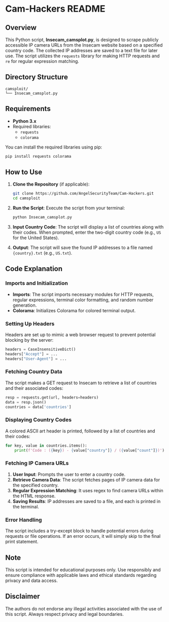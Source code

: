 # Cam-Hackers README

## Overview

This Python script, **Insecam_camsplot.py**, is designed to scrape publicly accessible IP camera URLs from the Insecam website based on a specified country code. The collected IP addresses are saved to a text file for later use. The script utilizes the `requests` library for making HTTP requests and `re` for regular expression matching.

## Directory Structure

```
camsploit/
└── Insecam_camsplot.py
```

## Requirements

- **Python 3.x**
- Required libraries:
  - `requests`
  - `colorama`

You can install the required libraries using pip:

```bash
pip install requests colorama
```

## How to Use

1. **Clone the Repository** (if applicable):
   ```bash
   git clone https://github.com/AngelSecurityTeam/Cam-Hackers.git
   cd camsploit
   ```

2. **Run the Script**:
   Execute the script from your terminal:
   ```bash
   python Insecam_camsplot.py
   ```

3. **Input Country Code**:
   The script will display a list of countries along with their codes. When prompted, enter the two-digit country code (e.g., `US` for the United States).

4. **Output**:
   The script will save the found IP addresses to a file named `{country}.txt` (e.g., `US.txt`).

## Code Explanation

### Imports and Initialization

- **Imports**: The script imports necessary modules for HTTP requests, regular expressions, terminal color formatting, and random number generation.
- **Colorama**: Initializes Colorama for colored terminal output.

### Setting Up Headers

Headers are set up to mimic a web browser request to prevent potential blocking by the server:

```python
headers = CaseInsensitiveDict()
headers["Accept"] = ...
headers["User-Agent"] = ...
```

### Fetching Country Data

The script makes a GET request to Insecam to retrieve a list of countries and their associated codes:

```python
resp = requests.get(url, headers=headers)
data = resp.json()
countries = data['countries']
```

### Displaying Country Codes

A colored ASCII art header is printed, followed by a list of countries and their codes:

```python
for key, value in countries.items():
    print(f'Code : ({key}) - {value["country"]} / ({value["count"]})')
```

### Fetching IP Camera URLs

1. **User Input**: Prompts the user to enter a country code.
2. **Retrieve Camera Data**: The script fetches pages of IP camera data for the specified country.
3. **Regular Expression Matching**: It uses regex to find camera URLs within the HTML response.
4. **Saving Results**: IP addresses are saved to a file, and each is printed in the terminal.

### Error Handling

The script includes a try-except block to handle potential errors during requests or file operations. If an error occurs, it will simply skip to the final print statement.

## Note

This script is intended for educational purposes only. Use responsibly and ensure compliance with applicable laws and ethical standards regarding privacy and data access.

## Disclaimer

The authors do not endorse any illegal activities associated with the use of this script. Always respect privacy and legal boundaries.
